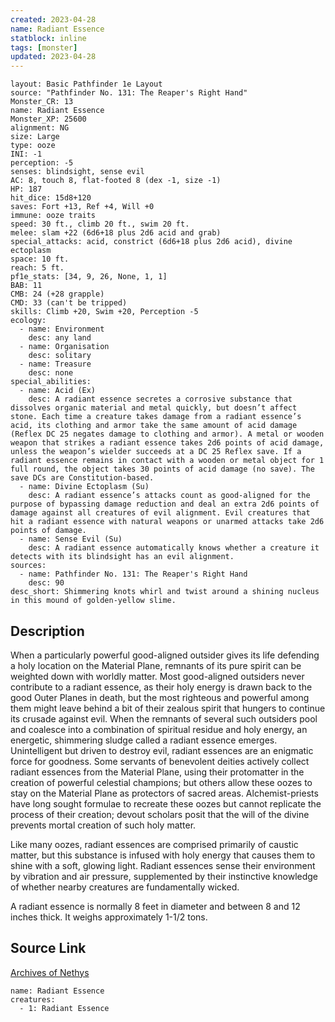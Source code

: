 ```yaml
---
created: 2023-04-28
name: Radiant Essence
statblock: inline
tags: [monster]
updated: 2023-04-28
---
```

```statblock
layout: Basic Pathfinder 1e Layout
source: "Pathfinder No. 131: The Reaper's Right Hand"
Monster_CR: 13
name: Radiant Essence
Monster_XP: 25600
alignment: NG
size: Large
type: ooze
INI: -1
perception: -5
senses: blindsight, sense evil
AC: 8, touch 8, flat-footed 8 (dex -1, size -1)
HP: 187
hit_dice: 15d8+120
saves: Fort +13, Ref +4, Will +0
immune: ooze traits
speed: 30 ft., climb 20 ft., swim 20 ft.
melee: slam +22 (6d6+18 plus 2d6 acid and grab)
special_attacks: acid, constrict (6d6+18 plus 2d6 acid), divine ectoplasm
space: 10 ft.
reach: 5 ft.
pf1e_stats: [34, 9, 26, None, 1, 1]
BAB: 11
CMB: 24 (+28 grapple)
CMD: 33 (can't be tripped)
skills: Climb +20, Swim +20, Perception -5
ecology:
  - name: Environment
    desc: any land
  - name: Organisation
    desc: solitary
  - name: Treasure
    desc: none
special_abilities:
  - name: Acid (Ex)
    desc: A radiant essence secretes a corrosive substance that dissolves organic material and metal quickly, but doesn’t affect stone. Each time a creature takes damage from a radiant essence’s acid, its clothing and armor take the same amount of acid damage (Reflex DC 25 negates damage to clothing and armor). A metal or wooden weapon that strikes a radiant essence takes 2d6 points of acid damage, unless the weapon’s wielder succeeds at a DC 25 Reflex save. If a radiant essence remains in contact with a wooden or metal object for 1 full round, the object takes 30 points of acid damage (no save). The save DCs are Constitution-based.
  - name: Divine Ectoplasm (Su)
    desc: A radiant essence’s attacks count as good-aligned for the purpose of bypassing damage reduction and deal an extra 2d6 points of damage against all creatures of evil alignment. Evil creatures that hit a radiant essence with natural weapons or unarmed attacks take 2d6 points of damage.
  - name: Sense Evil (Su)
    desc: A radiant essence automatically knows whether a creature it detects with its blindsight has an evil alignment.
sources:
  - name: Pathfinder No. 131: The Reaper's Right Hand
    desc: 90
desc_short: Shimmering knots whirl and twist around a shining nucleus in this mound of golden-yellow slime.
```
## Description
When a particularly powerful good-aligned outsider gives its life defending a holy location on the Material Plane, remnants of its pure spirit can be weighted down with worldly matter. Most good-aligned outsiders never contribute to a radiant essence, as their holy energy is drawn back to the good Outer Planes in death, but the most righteous and powerful among them might leave behind a bit of their zealous spirit that hungers to continue its crusade against evil. When the remnants of several such outsiders pool and coalesce into a combination of spiritual residue and holy energy, an energetic, shimmering sludge called a radiant essence emerges. Unintelligent but driven to destroy evil, radiant essences are an enigmatic force for goodness. Some servants of benevolent deities actively collect radiant essences from the Material Plane, using their protomatter in the creation of powerful celestial champions; but others allow these oozes to stay on the Material Plane as protectors of sacred areas. Alchemist-priests have long sought formulae to recreate these oozes but cannot replicate the process of their creation; devout scholars posit that the will of the divine prevents mortal creation of such holy matter.

 Like many oozes, radiant essences are comprised primarily of caustic matter, but this substance is infused with holy energy that causes them to shine with a soft, glowing light. Radiant essences sense their environment by vibration and air pressure, supplemented by their instinctive knowledge of whether nearby creatures are fundamentally wicked.

 A radiant essence is normally 8 feet in diameter and between 8 and 12 inches thick. It weighs approximately 1-1/2 tons.
## Source Link
[Archives of Nethys](https://aonprd.com/MonsterDisplay.aspx?ItemName=Radiant%20Essence)
```encounter-table
name: Radiant Essence
creatures:
  - 1: Radiant Essence
```
